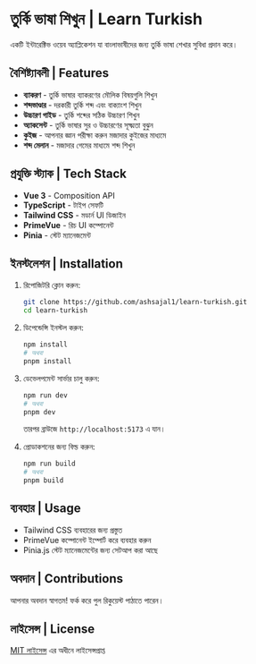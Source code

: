 # তুর্কি ভাষা শিখুন | Learn Turkish

একটি ইন্টারেক্টিভ ওয়েব অ্যাপ্লিকেশন যা বাংলাভাষীদের জন্য তুর্কি ভাষা শেখার সুবিধা প্রদান করে।

## বৈশিষ্ট্যাবলী | Features

- **ব্যাকরণ** - তুর্কি ভাষার ব্যাকরণের মৌলিক বিষয়গুলি শিখুন
- **শব্দভাণ্ডার** - দরকারী তুর্কি শব্দ এবং বাক্যাংশ শিখুন
- **উচ্চারণ গাইড** - তুর্কি শব্দের সঠিক উচ্চারণ শিখুন
- **অ্যাকসেন্ট** - তুর্কি ভাষার সুর ও উচ্চারণের সূক্ষ্মতা বুঝুন
- **কুইজ** - আপনার জ্ঞান পরীক্ষা করুন মজাদার কুইজের মাধ্যমে
- **শব্দ মেলান** - মজাদার গেমের মাধ্যমে শব্দ শিখুন

## প্রযুক্তি স্ট্যাক | Tech Stack

- **Vue 3** - Composition API
- **TypeScript** - টাইপ সেফটি
- **Tailwind CSS** - মডার্ন UI ডিজাইন
- **PrimeVue** - রিচ UI কম্পোনেন্ট
- **Pinia** - স্টেট ম্যানেজমেন্ট

## ইনস্টলেশন | Installation

1. রিপোজিটরি ক্লোন করুন:

   ```bash
   git clone https://github.com/ashsajal1/learn-turkish.git
   cd learn-turkish
   ```

2. ডিপেন্ডেন্সি ইনস্টল করুন:

   ```bash
   npm install
   # অথবা
   pnpm install
   ```

3. ডেভেলপমেন্ট সার্ভার চালু করুন:

   ```bash
   npm run dev
   # অথবা
   pnpm dev
   ```
   
   তারপর ব্রাউজে `http://localhost:5173` এ যান।

4. প্রোডাকশনের জন্য বিল্ড করুন:

   ```bash
   npm run build
   # অথবা
   pnpm build
   ```

## ব্যবহার | Usage

- Tailwind CSS ব্যবহারের জন্য প্রস্তুত
- PrimeVue কম্পোনেন্ট ইম্পোর্ট করে ব্যবহার করুন
- Pinia.js স্টেট ম্যানেজমেন্টের জন্য সেটআপ করা আছে

## অবদান | Contributions

আপনার অবদান স্বাগতম! ফর্ক করে পুল রিকুয়েস্ট পাঠাতে পারেন।

## লাইসেন্স | License

[MIT লাইসেন্স](LICENSE) এর অধীনে লাইসেন্সপ্রাপ্ত
